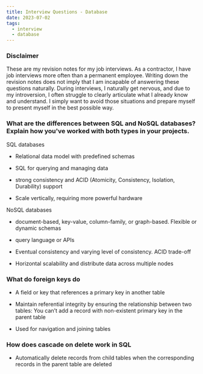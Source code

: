 ```yaml
---
title: Interview Questions - Database
date: 2023-07-02
tags:
  - interview
  - database
---
```


### Disclaimer

These are my revision notes for my job interviews. As a contractor, I have job interviews more often than a permanent employee. Writing down the revision notes does not imply that I am incapable of answering these questions naturally. During interviews, I naturally get nervous, and due to my introversion, I often struggle to clearly articulate what I already know and understand. I simply want to avoid those situations and prepare myself to present myself in the best possible way.

### What are the differences between SQL and NoSQL databases? Explain how you've worked with both types in your projects.

SQL databases

- Relational data model with predefined schemas

- SQL for querying and managing data

- strong consistency and ACID (Atomicity, Consistency, Isolation, Durability) support

- Scale vertically, requiring more powerful hardware

NoSQL databases

- document-based, key-value, column-family, or graph-based. Flexible or dynamic schemas

- query language or APIs

- Eventual consistency and varying level of consistency. ACID trade-off

- Horizontal scalability and distribute data across multiple nodes

### What do foreign keys do

- A field or key that references a primary key in another table

- Maintain referential integrity by ensuring the relationship between two tables: You can’t add a record with non-existent primary key in the parent table

- Used for navigation and joining tables

### How does cascade on delete work in SQL

- Automatically delete records from child tables when the corresponding records in the parent table are deleted

